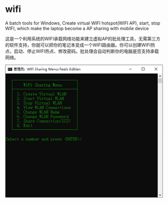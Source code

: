 wifi
====

A batch tools for Windows, Create virtual WIFI hotspot(WIFI AP), start, stop WIFI, which make the laptop become a AP sharing with mobile device

这是一个利用系统的WIFI承载网络功能来建立虚拟AP的批处理工具，无需第三方的软件支持，你就可以把你的笔记本变成一个WIFI路由器。你可以创建WIFI热点，启动、停止WIFI热点、修改密码。批处理会自动判断你的电脑是否支持承载网络。

![img](wifi.png)
